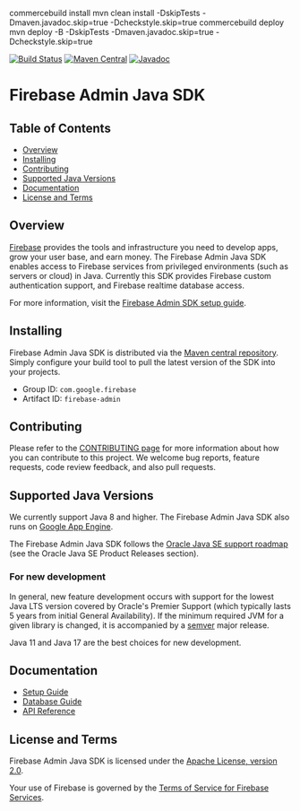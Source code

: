 commercebuild install
mvn clean install -DskipTests -Dmaven.javadoc.skip=true -Dcheckstyle.skip=true
commercebuild deploy
mvn deploy -B -DskipTests -Dmaven.javadoc.skip=true -Dcheckstyle.skip=true


[![Build Status](https://github.com/firebase/firebase-admin-java/workflows/Continuous%20Integration/badge.svg)](https://github.com/firebase/firebase-admin-java/actions)
[![Maven Central](https://maven-badges.herokuapp.com/maven-central/com.google.firebase/firebase-admin/badge.svg)](https://maven-badges.herokuapp.com/maven-central/com.google.firebase/firebase-admin)
[![Javadoc](https://javadoc-badge.appspot.com/com.google.firebase/firebase-admin.svg)](https://firebase.google.com/docs/reference/admin/java/reference/packages)

# Firebase Admin Java SDK

## Table of Contents

 * [Overview](#overview)
 * [Installing](#installing)
 * [Contributing](#contributing)
 * [Supported Java Versions](#supported-java-versions)
 * [Documentation](#documentation)
 * [License and Terms](#license-and-terms)


## Overview

[Firebase](https://firebase.google.com) provides the tools and infrastructure
you need to develop apps, grow your user base, and earn money. The Firebase
Admin Java SDK enables access to Firebase services from privileged environments
(such as servers or cloud) in Java. Currently this SDK provides
Firebase custom authentication support, and Firebase realtime database access.

For more information, visit the
[Firebase Admin SDK setup guide](https://firebase.google.com/docs/admin/setup/).


## Installing

Firebase Admin Java SDK is distributed via the
[Maven central repository](https://repo1.maven.org/maven2/com/google/firebase/firebase-admin/).
Simply configure your build tool to pull the latest version of the SDK into
your projects.

 * Group ID: `com.google.firebase`
 * Artifact ID: `firebase-admin`


## Contributing

Please refer to the [CONTRIBUTING page](./CONTRIBUTING.md) for more information
about how you can contribute to this project. We welcome bug reports, feature
requests, code review feedback, and also pull requests. 


## Supported Java Versions

We currently support Java 8 and higher. The Firebase Admin Java SDK also runs on [Google App
Engine](https://cloud.google.com/appengine/).

The Firebase Admin Java SDK follows the [Oracle Java SE
support roadmap](https://www.oracle.com/java/technologies/java-se-support-roadmap.html) 
(see the Oracle Java SE Product Releases section).

### For new development

In general, new feature development occurs with support for the lowest Java LTS version
covered by Oracle's Premier Support (which typically lasts 5 years from initial General
Availability). If the minimum required JVM for a given library is changed, it is
accompanied by a [semver](https://semver.org/) major release.

Java 11 and Java 17 are the best choices for new development.

## Documentation

* [Setup Guide](https://firebase.google.com/docs/admin/setup/)
* [Database Guide](https://firebase.google.com/docs/database/admin/start/)
* [API Reference](https://firebase.google.com/docs/reference/admin/java/reference/packages)


## License and Terms

Firebase Admin Java SDK is licensed under the
[Apache License, version 2.0](http://www.apache.org/licenses/LICENSE-2.0).

Your use of Firebase is governed by the
[Terms of Service for Firebase Services](https://firebase.google.com/terms/).

